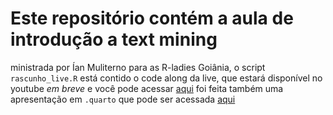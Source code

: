 # Este repositório contém a aula de introdução a text mining

ministrada por Ían Muliterno para as R-ladies Goiânia, o script `rascunho_live.R` está contido o code along da live, que estará disponível no youtube *em breve* e você pode acessar [aqui]()
foi feita também uma apresentação em `.quarto` que pode ser acessada [aqui](https://IannM107.github.io/rladies_gyn_textmining/docs/apresentacao.html)
